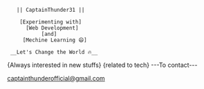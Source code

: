        || CaptainThunder31 ||

        [Experimenting with]
          [Web Development]
               [and]
         [Mechine Learning 😄]

     __Let's Change the World 🔥__

  {Always interested in new stuffs}
         {related to tech}
          ---To contact---
           
   captainthunderofficial@gmail.com